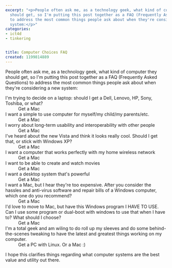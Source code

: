 ```yaml
---
excerpt: "<p>People often ask me, as a technology geek, what kind of computer they
  should get, so I'm putting this post together as a FAQ (Frequently Asked Questions)
  to address the most common things people ask about when they're considering a new
  system:</p>"
categories:
- ict4d
- tinkering


title: Computer Choices FAQ
created: 1199814889
---
```

<p>People often ask me, as a technology geek, what kind of computer they should get, so I'm putting this post together as a FAQ (Frequently Asked Questions) to address the most common things people ask about when they're considering a new system:</p>
<dl>
<dt>I'm trying to decide on a laptop: should I get a Dell, Lenovo, HP, Sony, Toshiba, or what?</dt>
<dd>Get a Mac</dd>
<dt>I want a simple to use computer for myself/my child/my parents/etc.</dt>
<dd>Get a Mac</dd>
<dt>I worry about long-term usability and interoperability with other people</dt>
<dd>Get a Mac</dd>
<dt>I've heard about the new Vista and think it looks really cool.  Should I get that, or stick with Windows XP?</dt>
<dd>Get a Mac</dd>
<dt>I want a computer that works perfectly with my home wireless network</dt>
<dd>Get a Mac</dd>
<dt>I want to be able to create and watch movies</dt>
<dd>Get a Mac</dd>
<dt>I want a desktop system that's powerful</dt>
<dd>Get a Mac</dd>
<dt>I want a Mac, but I hear they're too expensive.  After you consider the hassles and anti-virus software and repair bills of a Windows computer, which one do you recommend?</dt>
<dd>Get a Mac</dd>
<dt>I'd love to move to Mac, but have this Windows program I HAVE TO USE.  Can I use some program or dual-boot with windows to use that when I have to?  What should I choose?</dt>
<dd>Get a Mac</dd>
<dt>I'm a total geek and am wiling to do roll up my sleeves and do some behind-the-scenes tweaking to have the latest and greatest things working on my computer.</dt>
<dd>Get a PC with Linux.  Or a Mac :)</dd>
</dl>
<p>I hope this clarifies things regarding what computer systems are the best value and utility out there.<p>
